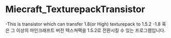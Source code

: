 # Miecraft_TexturepackTransistor

-This is transistor which can transfer 1.8(or High) texturepack to 1.5.2
-1.8 혹은 그 이상의 마인크래프트 버전 텍스쳐팩을 1.5.2로 전환시킬 수 있는 프로그램입니다.
